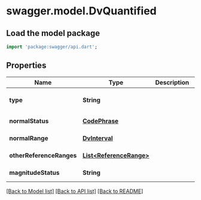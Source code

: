 # swagger.model.DvQuantified

## Load the model package
```dart
import 'package:swagger/api.dart';
```

## Properties
Name | Type | Description | Notes
------------ | ------------- | ------------- | -------------
**type** | **String** |  | [optional] [default to &quot;DV_QUANTIFIED&quot;]
**normalStatus** | [**CodePhrase**](CodePhrase.md) |  | [optional] [default to null]
**normalRange** | [**DvInterval**](DvInterval.md) |  | [optional] [default to null]
**otherReferenceRanges** | [**List&lt;ReferenceRange&gt;**](ReferenceRange.md) |  | [optional] [default to []]
**magnitudeStatus** | **String** |  | [optional] [default to &quot;&#x3D;&quot;]

[[Back to Model list]](../README.md#documentation-for-models) [[Back to API list]](../README.md#documentation-for-api-endpoints) [[Back to README]](../README.md)

